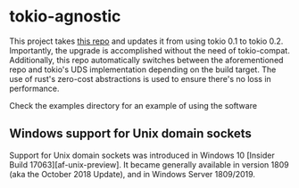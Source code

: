 # tokio-agnostic

This project takes [this repo](https://github.com/Azure/tokio-uds-windows) and updates it from using tokio 0.1 to tokio 0.2. Importantly, the upgrade is accomplished without the need of tokio-compat. Additionally, this repo automatically switches between the aforementioned repo and tokio's UDS implementation depending on the build target. The use of rust's zero-cost abstractions is used to ensure there's no loss in performance.

Check the examples directory for an example of using the software

## Windows support for Unix domain sockets
Support for Unix domain sockets was introduced in Windows 10
[Insider Build 17063][af-unix-preview]. It became generally available in version
1809 (aka the October 2018 Update), and in Windows Server 1809/2019.
